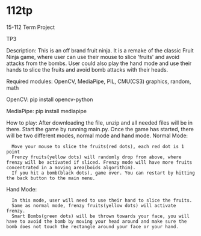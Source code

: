 # 112tp
15-112 Term Project

TP3

Description:
This is an off brand fruit ninja. It is a remake of the classic Fruit Ninja game, where user can use their mouse to slice 'fruits' and avoid attacks from the bombs. User could also play the hand mode and use their hands to slice the fruits and avoid bomb attacks with their heads. 

Required modules:
  OpenCV, MediaPipe, PIL, CMU(CS3) graphics, random, math
  
OpenCV: pip install opencv-python

MediaPipe: pip install mediapipe

How to play:
  After downloading the file, unzip and all needed files will be in there. Start the game by running main.py.
  Once the game has started, there will be two different modes, normal mode and hand mode.
    Normal Mode:
    
      Move your mouse to slice the fruits(red dots), each red dot is 1 point
      Frenzy fruits(yellow dots) will randomly drop from above, where frenzy will be activated if sliced. Frenzy mode will have more fruits concentrated in a moving area(boids algorithim).
      If you hit a bomb(black dots), game over. You can restart by hitting the back button to the main menu.
   Hand Mode:
   
      In this mode, user will need to use their hand to slice the fruits.
      Same as normal mode, frenzy fruits(yellow dots) will activate frenzy.
      Smart Bombs(green dots) will be thrown towards your face, you will have to avoid the bomb by moving your head around and make sure the bomb does not touch the rectangle around your face or your hand.
           
  
